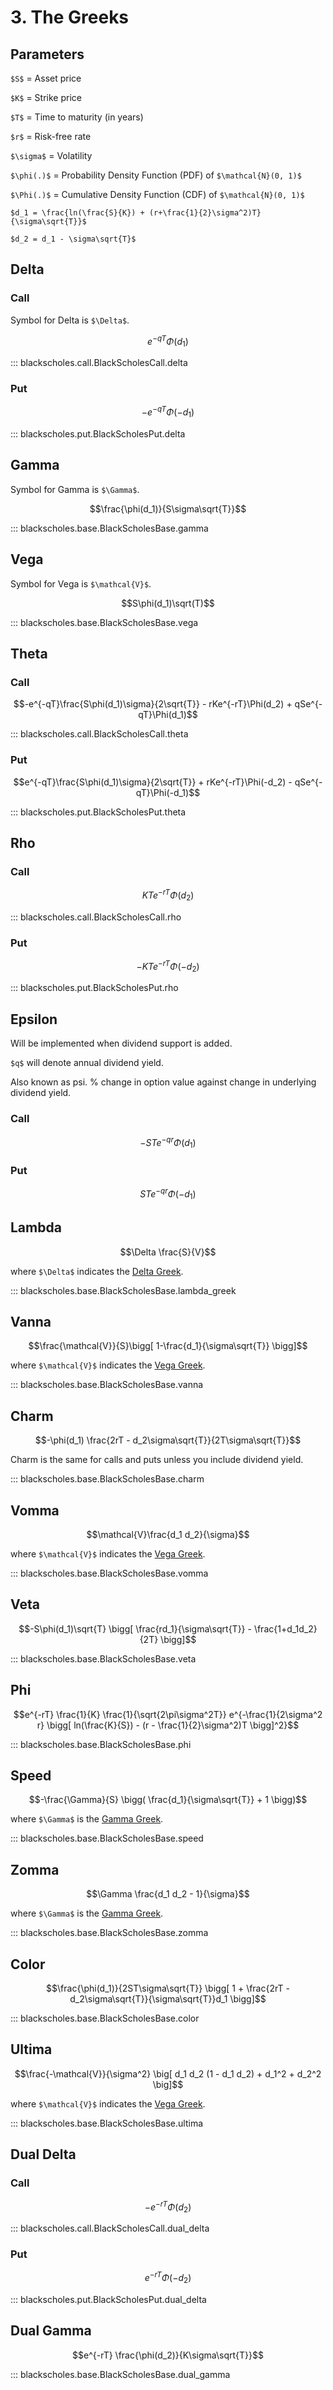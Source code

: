 # 3. The Greeks

<script src="//yihui.org/js/math-code.js" defer></script>
<!-- Just one possible MathJax CDN below. You may use others. -->
<script defer
  src="//mathjax.rstudio.com/latest/MathJax.js?config=TeX-MML-AM_CHTML">
</script>

## Parameters

`$S$` = Asset price

`$K$` = Strike price

`$T$` = Time to maturity (in years)

`$r$` = Risk-free rate

`$\sigma$` = Volatility

`$\phi(.)$` = Probability Density Function (PDF) of  `$\mathcal{N}(0, 1)$`

`$\Phi(.)$` = Cumulative Density Function (CDF) of  `$\mathcal{N}(0, 1)$`

`$d_1 = \frac{ln(\frac{S}{K}) + (r+\frac{1}{2}\sigma^2)T}{\sigma\sqrt{T}}$`

`$d_2 = d_1 - \sigma\sqrt{T}$`

## Delta <a name="delta"></a>

### Call

Symbol for Delta is `$\Delta$`.

$$e^{-qT}\Phi(d_1)$$

::: blackscholes.call.BlackScholesCall.delta

### Put

$$ -e^{-qT}\Phi(-d_1)$$

::: blackscholes.put.BlackScholesPut.delta

## Gamma <a name="gamma"></a>

Symbol for Gamma is `$\Gamma$`.

$$\frac{\phi(d_1)}{S\sigma\sqrt{T}}$$

::: blackscholes.base.BlackScholesBase.gamma

## Vega <a name="vega"></a>

Symbol for Vega is `$\mathcal{V}$`.

$$S\phi(d_1)\sqrt(T)$$

::: blackscholes.base.BlackScholesBase.vega

## Theta

### Call

$$-e^{-qT}\frac{S\phi(d_1)\sigma}{2\sqrt{T}} - rKe^{-rT}\Phi(d_2) + qSe^{-qT}\Phi(d_1)$$

::: blackscholes.call.BlackScholesCall.theta

### Put

$$e^{-qT}\frac{S\phi(d_1)\sigma}{2\sqrt{T}} + rKe^{-rT}\Phi(-d_2) - qSe^{-qT}\Phi(-d_1)$$

::: blackscholes.put.BlackScholesPut.theta

## Rho

### Call

$$KTe^{-rT}\Phi(d_2)$$

::: blackscholes.call.BlackScholesCall.rho

### Put

$$-KTe^{-rT}\Phi(-d_2)$$

::: blackscholes.put.BlackScholesPut.rho

## Epsilon



Will be implemented when dividend support is added.

`$q$` will denote annual dividend yield.

Also known as psi. % change in option value
against change in underlying dividend yield.

### Call

$$-STe^{-qr}\Phi(d_1)$$

### Put

$$STe^{-qr}\Phi(-d_1)$$

## Lambda

$$\Delta \frac{S}{V}$$

where `$\Delta$` indicates the [Delta Greek](#delta).

::: blackscholes.base.BlackScholesBase.lambda_greek

## Vanna

$$\frac{\mathcal{V}}{S}\bigg[ 1-\frac{d_1}{\sigma\sqrt{T}} \bigg]$$

where `$\mathcal{V}$` indicates the [Vega Greek](#vega).

::: blackscholes.base.BlackScholesBase.vanna

## Charm

$$-\phi(d_1) \frac{2rT - d_2\sigma\sqrt{T}}{2T\sigma\sqrt{T}}$$

Charm is the same for calls and puts unless you include
dividend yield. 

::: blackscholes.base.BlackScholesBase.charm

## Vomma

$$\mathcal{V}\frac{d_1 d_2}{\sigma}$$

where `$\mathcal{V}$` indicates the [Vega Greek](#vega).

::: blackscholes.base.BlackScholesBase.vomma

## Veta

$$-S\phi(d_1)\sqrt{T} \bigg[ \frac{rd_1}{\sigma\sqrt{T}} - \frac{1+d_1d_2}{2T} \bigg]$$

::: blackscholes.base.BlackScholesBase.veta

## Phi

$$e^{-rT} \frac{1}{K} \frac{1}{\sqrt{2\pi\sigma^2T}} e^{-\frac{1}{2\sigma^2 r} \bigg[ ln(\frac{K}{S}) - (r - \frac{1}{2}\sigma^2)T  \bigg]^2}$$

::: blackscholes.base.BlackScholesBase.phi

## Speed

$$-\frac{\Gamma}{S} \bigg( \frac{d_1}{\sigma\sqrt{T}} + 1 \bigg)$$

where `$\Gamma$` is the [Gamma Greek](#gamma).

::: blackscholes.base.BlackScholesBase.speed

## Zomma

$$\Gamma \frac{d_1 d_2 - 1}{\sigma}$$

where `$\Gamma$` is the [Gamma Greek](#gamma).

::: blackscholes.base.BlackScholesBase.zomma

## Color

$$\frac{\phi(d_1)}{2ST\sigma\sqrt{T}} \bigg[ 1 + \frac{2rT - d_2\sigma\sqrt{T}}{\sigma\sqrt{T}}d_1   \bigg]$$

::: blackscholes.base.BlackScholesBase.color

## Ultima

$$\frac{-\mathcal{V}}{\sigma^2} \big[ d_1 d_2 (1 - d_1 d_2) + d_1^2 + d_2^2 \big]$$

where `$\mathcal{V}$` indicates the [Vega Greek](#vega).

::: blackscholes.base.BlackScholesBase.ultima

## Dual Delta

### Call

$$-e^{-rT}\Phi(d_2)$$

::: blackscholes.call.BlackScholesCall.dual_delta

### Put

$$e^{-rT}\Phi(-d_2)$$

::: blackscholes.put.BlackScholesPut.dual_delta

## Dual Gamma

$$e^{-rT} \frac{\phi(d_2)}{K\sigma\sqrt{T}}$$

::: blackscholes.base.BlackScholesBase.dual_gamma